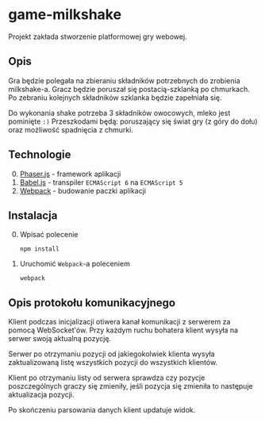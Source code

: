# game-milkshake

Projekt zakłada stworzenie platformowej gry webowej.

## Opis

Gra będzie polegała na zbieraniu składników potrzebnych do zrobienia milkshake-a.
Gracz będzie poruszał się postacią-szklanką po chmurkach. Po zebraniu kolejnych składników szklanka będzie zapełniała się.

Do wykonania shake potrzeba 3 składników owocowych, mleko jest pominięte `:)`
Przeszkodami będą: poruszający się świat gry (z góry do dołu) oraz możliwość spadnięcia z chmurki.

## Technologie

0. [Phaser.js](https://phaser.io/) - framework aplikacji
0. [Babel.js](https://babeljs.io/) - transpiler `ECMAScript 6` na `ECMAScript 5`
0. [Webpack](http://webpack.github.io/) - budowanie paczki aplikacji

## Instalacja

0. Wpisać polecenie
 
    ```
    npm install
    ```
    
0. Uruchomić `Webpack`-a poleceniem
 
    ```
    webpack
    ```

## Opis protokołu komunikacyjnego

Klient podczas inicjalizacji otiwera kanał komunikacji z serwerem za pomocą WebSocket'ów.
Przy każdym ruchu bohatera klient wysyła na serwer swoją aktualną pozycję.

Serwer po otrzymaniu  pozycji od jakiegokolwiek klienta wysyła zaktualizowaną listę wszystkich pozycji do wszystkich klientów. 

Klient po otrzymaniu listy od serwera sprawdza czy pozycje poszczególnych graczy się zmieniły,
jeśli pozycja się zmieniła to następuje aktualizacja pozycji. 

Po skończeniu parsowania danych klient updatuje widok.
